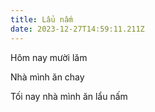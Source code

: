 ```yaml
---
title: Lẩu nấm
date: 2023-12-27T14:59:11.211Z
---
```


Hôm nay mười lăm

Nhà mình ăn chay

Tối nay nhà mình ăn lẩu nấm
